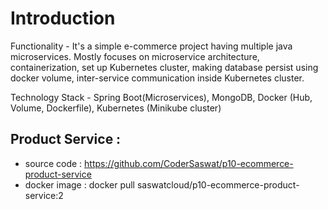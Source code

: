 # Introduction

Functionality - It's a simple e-commerce project having multiple java microservices. Mostly focuses on microservice architecture, containerization, set up Kubernetes cluster, making database persist using docker volume, inter-service communication inside Kubernetes cluster.

Technology Stack - Spring Boot(Microservices), MongoDB, Docker (Hub, Volume, Dockerfile), Kubernetes (Minikube cluster)

## Product Service :
  * source code : https://github.com/CoderSaswat/p10-ecommerce-product-service
  * docker image : docker pull saswatcloud/p10-ecommerce-product-service:2